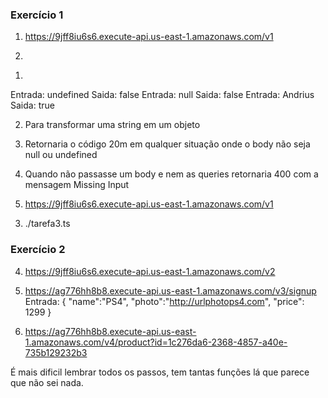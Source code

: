 ### Exercício 1
1) https://9jff8iu6s6.execute-api.us-east-1.amazonaws.com/v1

2)
1.
Entrada: undefined Saida: false
Entrada: null Saida: false
Entrada: Andrius Saida: true

2. Para transformar uma string em um objeto

3. Retornaria o código 20m em qualquer situação onde o body não seja null ou undefined

4. Quando não passasse um body e nem as queries retornaria 400 com a mensagem Missing Input

5. https://9jff8iu6s6.execute-api.us-east-1.amazonaws.com/v1

3) ./tarefa3.ts


### Exercício 2
4) https://9jff8iu6s6.execute-api.us-east-1.amazonaws.com/v2

5) https://ag776hh8b8.execute-api.us-east-1.amazonaws.com/v3/signup
Entrada:
{
    "name":"PS4",
    "photo":"http://urlphotops4.com",
    "price": 1299
}

6) https://ag776hh8b8.execute-api.us-east-1.amazonaws.com/v4/product?id=1c276da6-2368-4857-a40e-735b129232b3

É mais dificil lembrar todos os passos, tem tantas funções lá que parece que não sei nada.
